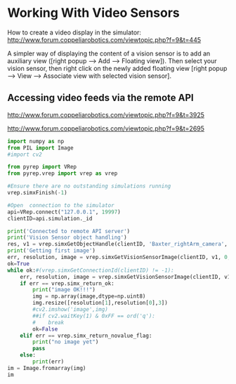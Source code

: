 # Working With Video Sensors

How to create a video display in the simulator: http://www.forum.coppeliarobotics.com/viewtopic.php?f=9&t=445

A simpler way of displaying the content of a vision sensor is to add an auxiliary view ([right popup --> Add --> Floating view]). Then select your vision sensor, then right click on the newly added floating view [right popup --> View --> Associate view with selected vision sensor].


## Accessing video feeds via the remote API

http://www.forum.coppeliarobotics.com/viewtopic.php?f=9&t=3925

http://www.forum.coppeliarobotics.com/viewtopic.php?f=9&t=2695

```python
import numpy as np
from PIL import Image
#import cv2

from pyrep import VRep
from pyrep.vrep import vrep as vrep

#Ensure there are no outstanding simulations running
vrep.simxFinish(-1)

#Open  connection to the simulator
api=VRep.connect("127.0.0.1", 19997)
clientID=api.simulation._id

print('Connected to remote API server')
print('Vision Sensor object handling')
res, v1 = vrep.simxGetObjectHandle(clientID, 'Baxter_rightArm_camera', vrep.simx_opmode_oneshot_wait)
print('Getting first image')
err, resolution, image = vrep.simxGetVisionSensorImage(clientID, v1, 0, vrep.simx_opmode_streaming)
ok=True
while ok:#(vrep.simxGetConnectionId(clientID) != -1):
    err, resolution, image = vrep.simxGetVisionSensorImage(clientID, v1, 0, vrep.simx_opmode_buffer)
    if err == vrep.simx_return_ok:
        print("image OK!!!")
        img = np.array(image,dtype=np.uint8)
        img.resize([resolution[1],resolution[0],3])
        #cv2.imshow('image',img)
        ##if cv2.waitKey(1) & 0xFF == ord('q'):
        #    break
        ok=False
    elif err == vrep.simx_return_novalue_flag:
        print("no image yet")
        pass
    else:
        print(err)
im = Image.fromarray(img)
im
```

